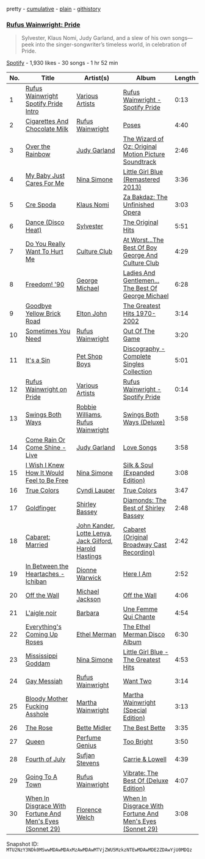 pretty - [cumulative](/playlists/cumulative/37i9dQZF1DX5xCgFwl423z.md) - [plain](/playlists/plain/37i9dQZF1DX5xCgFwl423z) - [githistory](https://github.githistory.xyz/mackorone/spotify-playlist-archive/blob/main/playlists/plain/37i9dQZF1DX5xCgFwl423z)

### [Rufus Wainwright: Pride](https://open.spotify.com/playlist/37i9dQZF1DX5xCgFwl423z)

> Sylvester, Klaus Nomi, Judy Garland, and a slew of his own songs—peek into the singer\-songwriter’s timeless world, in celebration of Pride.

[Spotify](https://open.spotify.com/user/spotify) - 1,930 likes - 30 songs - 1 hr 52 min

| No. | Title | Artist(s) | Album | Length |
|---|---|---|---|---|
| 1 | [Rufus Wainwright Spotify Pride Intro](https://open.spotify.com/track/7fgC7BPn2SzVno2d7ooLGI) | [Various Artists](https://open.spotify.com/artist/0LyfQWJT6nXafLPZqxe9Of) | [Rufus Wainwright \- Spotify Pride](https://open.spotify.com/album/0BFuo3U62oZSwv8ZpYHRRQ) | 0:13 |
| 2 | [Cigarettes And Chocolate Milk](https://open.spotify.com/track/3l6EkMrhwXPSVEuTDksWB8) | [Rufus Wainwright](https://open.spotify.com/artist/2PfBzriIMRsCXPDtSy9vg8) | [Poses](https://open.spotify.com/album/3RemoZn6fcabqoN5zmgEXx) | 4:40 |
| 3 | [Over the Rainbow](https://open.spotify.com/track/2PwYIEV1H34mbQBvbnnmLx) | [Judy Garland](https://open.spotify.com/artist/0hItVPjwJLVZrFqOyIsxPf) | [The Wizard of Oz: Original Motion Picture Soundtrack](https://open.spotify.com/album/4b8uL3pWJ3UCbwTpLZWw7P) | 2:46 |
| 4 | [My Baby Just Cares For Me](https://open.spotify.com/track/6bFrlORduDtYQ9BlPenV3o) | [Nina Simone](https://open.spotify.com/artist/7G1GBhoKtEPnP86X2PvEYO) | [Little Girl Blue \(Remastered 2013\)](https://open.spotify.com/album/0jIbJ6WxiAoOb3kpHmU6QD) | 3:36 |
| 5 | [Cre Spoda](https://open.spotify.com/track/3uxg8Hl1NFVySLDL0euMbu) | [Klaus Nomi](https://open.spotify.com/artist/1uFG5Tg7iA7wd56RchxvWw) | [Za Bakdaz: The Unfinished Opera](https://open.spotify.com/album/1BEVLMVUfXD67pbKqh56z5) | 3:03 |
| 6 | [Dance \(Disco Heat\)](https://open.spotify.com/track/42TWEGEZXfsPHpjSLWATsH) | [Sylvester](https://open.spotify.com/artist/5TGTpu4g8siFOIctZuQO7y) | [The Original Hits](https://open.spotify.com/album/4Ls1kWhm4Lqgdteck35U7r) | 5:51 |
| 7 | [Do You Really Want To Hurt Me](https://open.spotify.com/track/4cswb13Sn7wueZ6Vgqeyyw) | [Culture Club](https://open.spotify.com/artist/6kz53iCdBSqhQCZ21CoLcc) | [At Worst...The Best Of Boy George And Culture Club](https://open.spotify.com/album/7gdwk8zdee8ghIq94Z9ck3) | 4:29 |
| 8 | [Freedom! '90](https://open.spotify.com/track/1SKApv6ZfJ9bkUxeRObJEF) | [George Michael](https://open.spotify.com/artist/19ra5tSw0tWufvUp8GotLo) | [Ladies And Gentlemen..\. The Best Of George Michael](https://open.spotify.com/album/3coLNlyStg9h7f8CZ103Rl) | 6:28 |
| 9 | [Goodbye Yellow Brick Road](https://open.spotify.com/track/3KinT6gAqo12KDa2MNGDVy) | [Elton John](https://open.spotify.com/artist/3PhoLpVuITZKcymswpck5b) | [The Greatest Hits 1970\-2002](https://open.spotify.com/album/6nvd1pwRgLrMez7fIiDq8z) | 3:14 |
| 10 | [Sometimes You Need](https://open.spotify.com/track/30oQIq6eRtecwFxpiZtvC2) | [Rufus Wainwright](https://open.spotify.com/artist/2PfBzriIMRsCXPDtSy9vg8) | [Out Of The Game](https://open.spotify.com/album/1YPPXUcg7zd1Xw2SwP4dXj) | 3:20 |
| 11 | [It's a Sin](https://open.spotify.com/track/3GNwCZIv4xKUiyoaQfj9Ah) | [Pet Shop Boys](https://open.spotify.com/artist/2ycnb8Er79LoH2AsR5ldjh) | [Discography \- Complete Singles Collection](https://open.spotify.com/album/0Jt2LzWgtGxy3GZH5i2Kcy) | 5:01 |
| 12 | [Rufus Wainwright on Pride](https://open.spotify.com/track/71UlvGyFNbcQMTTXbCcSrr) | [Various Artists](https://open.spotify.com/artist/0LyfQWJT6nXafLPZqxe9Of) | [Rufus Wainwright \- Spotify Pride](https://open.spotify.com/album/0BFuo3U62oZSwv8ZpYHRRQ) | 0:14 |
| 13 | [Swings Both Ways](https://open.spotify.com/track/4F3lyXwgem4HwiKwz0SRAu) | [Robbie Williams](https://open.spotify.com/artist/2HcwFjNelS49kFbfvMxQYw), [Rufus Wainwright](https://open.spotify.com/artist/2PfBzriIMRsCXPDtSy9vg8) | [Swings Both Ways \(Deluxe\)](https://open.spotify.com/album/6tXeoAbvpZCYNZPMCex4MQ) | 3:58 |
| 14 | [Come Rain Or Come Shine \- Live](https://open.spotify.com/track/17dtY5FxBNSLSM1viI5LkO) | [Judy Garland](https://open.spotify.com/artist/0hItVPjwJLVZrFqOyIsxPf) | [Love Songs](https://open.spotify.com/album/5MRwL5kkRLte5KUrJBsZ4U) | 3:58 |
| 15 | [I Wish I Knew How It Would Feel to Be Free](https://open.spotify.com/track/5CKHhg31HcYYhwUeeGqvhq) | [Nina Simone](https://open.spotify.com/artist/7G1GBhoKtEPnP86X2PvEYO) | [Silk & Soul \(Expanded Edition\)](https://open.spotify.com/album/2miVfa78vOd0o8Vbsgd7g3) | 3:08 |
| 16 | [True Colors](https://open.spotify.com/track/2A6yzRGMgSQCUapR2ptm6A) | [Cyndi Lauper](https://open.spotify.com/artist/2BTZIqw0ntH9MvilQ3ewNY) | [True Colors](https://open.spotify.com/album/31TRqoVBTQi0lzlPLtvINn) | 3:47 |
| 17 | [Goldfinger](https://open.spotify.com/track/7r0EUONfPUZ8SD1vu4ro27) | [Shirley Bassey](https://open.spotify.com/artist/090VebphoycdEyH165iMqc) | [Diamonds: The Best of Shirley Bassey](https://open.spotify.com/album/47CseYTjSFPkxo9SDFQoot) | 2:48 |
| 18 | [Cabaret: Married](https://open.spotify.com/track/2LbGOjwItOQoXIN2YwR8VA) | [John Kander](https://open.spotify.com/artist/7xSEQmlssbeoIUdQ0HFjUT), [Lotte Lenya](https://open.spotify.com/artist/08vxGaKJwejhTncds9qgUB), [Jack Gilford](https://open.spotify.com/artist/3XTS7cv3vraBfQrER4z4nV), [Harold Hastings](https://open.spotify.com/artist/0n9VWV8iDO1Pi0yN9wTVxk) | [Cabaret \(Original Broadway Cast Recording\)](https://open.spotify.com/album/7b4LQX82Gnt2kZ9I5MUZil) | 2:42 |
| 19 | [In Between the Heartaches \- Ichiban](https://open.spotify.com/track/7EDf3OnnwRsy4v6bG8TNir) | [Dionne Warwick](https://open.spotify.com/artist/2JSjCHK79gdaiPWdKiNUNp) | [Here I Am](https://open.spotify.com/album/60inEvPOPDEgvJHcVOSTUD) | 2:52 |
| 20 | [Off the Wall](https://open.spotify.com/track/3zYpRGnnoegSpt3SguSo3W) | [Michael Jackson](https://open.spotify.com/artist/3fMbdgg4jU18AjLCKBhRSm) | [Off the Wall](https://open.spotify.com/album/2ZytN2cY4Zjrr9ukb2rqTP) | 4:06 |
| 21 | [L'aigle noir](https://open.spotify.com/track/3uiq4H5MdV2TWfU9KKXhxz) | [Barbara](https://open.spotify.com/artist/4TNiKyCX2oCvdo1sTgHcRw) | [Une Femme Qui Chante](https://open.spotify.com/album/2bX49iGXrLxvuJzsGCHcPs) | 4:54 |
| 22 | [Everything's Coming Up Roses](https://open.spotify.com/track/6PF867JTnmmRlELejsI4be) | [Ethel Merman](https://open.spotify.com/artist/4Kgu9tJgtNXTWMjefKahs9) | [The Ethel Merman Disco Album](https://open.spotify.com/album/7L11ewtKDYyc7w3liH6tvH) | 6:30 |
| 23 | [Mississippi Goddam](https://open.spotify.com/track/4mQd00lhfKWoz93hBGLD6o) | [Nina Simone](https://open.spotify.com/artist/7G1GBhoKtEPnP86X2PvEYO) | [Little Girl Blue \- The Greatest Hits](https://open.spotify.com/album/5JNkzBcS8bnXeqTisumTCr) | 4:53 |
| 24 | [Gay Messiah](https://open.spotify.com/track/6RAyxEP4b5HqGBApibuYIr) | [Rufus Wainwright](https://open.spotify.com/artist/2PfBzriIMRsCXPDtSy9vg8) | [Want Two](https://open.spotify.com/album/1ljqYrQ1kKw40mrQmYOa1m) | 3:14 |
| 25 | [Bloody Mother Fucking Asshole](https://open.spotify.com/track/6jXrlEipTpnPbvbRi56iJV) | [Martha Wainwright](https://open.spotify.com/artist/67pQ8Yr09zDDzzwWw3EG9R) | [Martha Wainwright \(Special Edition\)](https://open.spotify.com/album/7eVfiimAyPIostg7Lt9reQ) | 3:13 |
| 26 | [The Rose](https://open.spotify.com/track/7iLXXTLIaguiWCTRJNU1Tv) | [Bette Midler](https://open.spotify.com/artist/13y0kncDD4J9wxCyfKr10W) | [The Best Bette](https://open.spotify.com/album/2aBNewGpx5XIAdSFKvEKGw) | 3:35 |
| 27 | [Queen](https://open.spotify.com/track/52WTLETEHs5jwCr7LCq0VW) | [Perfume Genius](https://open.spotify.com/artist/2ueoLVCXQ948OfhVvAy3Nn) | [Too Bright](https://open.spotify.com/album/28FxHb9OJRzAch4DwUUsaT) | 3:50 |
| 28 | [Fourth of July](https://open.spotify.com/track/4K3RZJ8sWPbv0IedcnEfw6) | [Sufjan Stevens](https://open.spotify.com/artist/4MXUO7sVCaFgFjoTI5ox5c) | [Carrie & Lowell](https://open.spotify.com/album/0U8DeqqKDgIhIiWOdqiQXE) | 4:39 |
| 29 | [Going To A Town](https://open.spotify.com/track/7oJFq3QYPSAVPAVwXPAlQX) | [Rufus Wainwright](https://open.spotify.com/artist/2PfBzriIMRsCXPDtSy9vg8) | [Vibrate: The Best Of \(Deluxe Edition\)](https://open.spotify.com/album/3VDFZi0MBT6kzWSniVYTIe) | 4:07 |
| 30 | [When In Disgrace With Fortune And Men's Eyes \(Sonnet 29\)](https://open.spotify.com/track/2yro95daBEdbjNbSF52y1y) | [Florence Welch](https://open.spotify.com/artist/0IROOdQ2fQUcoaEPqt1Isg) | [When In Disgrace With Fortune And Men's Eyes \(Sonnet 29\)](https://open.spotify.com/album/1gMswmTmcDrj1uDco958bq) | 3:08 |

Snapshot ID: `MTU2NzY3NDk0MSwwMDAwMDAxMzAwMDAwMTVjZWU5MzkzNTEwMDAwMDE2ZDAwYjU0MDQz`